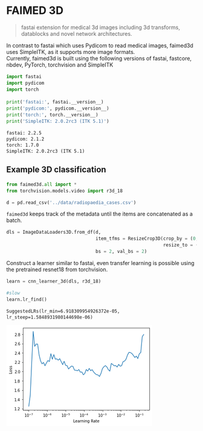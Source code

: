 # FAIMED 3D
> fastai extension for medical 3d images including 3d transforms, datablocks and novel network architectures. 


In contrast to fastai which uses Pydicom to read medical images, faimed3d uses SimpleITK, as it supports more image formats.  
Currently, faimed3d is built using the following versions of fastai, fastcore, nbdev, PyTorch, torchvision and SimpleITK

```python
import fastai
import pydicom
import torch

print('fastai:', fastai.__version__)
print('pydicom:', pydicom.__version__)
print('torch:', torch.__version__)
print('SimpleITK: 2.0.2rc3 (ITK 5.1)')
```

    fastai: 2.2.5
    pydicom: 2.1.2
    torch: 1.7.0
    SimpleITK: 2.0.2rc3 (ITK 5.1)


## Example 3D classification

```python
from faimed3d.all import *
from torchvision.models.video import r3d_18
```

```python
d = pd.read_csv('../data/radiopaedia_cases.csv')
```

`faimed3d` keeps track of the metadata until the items are concatenated as a batch. 

```python
dls = ImageDataLoaders3D.from_df(d,
                                 item_tfms = ResizeCrop3D(crop_by = (0, 6, 6), 
                                                          resize_to = (20, 112, 112)),
                                 bs = 2, val_bs = 2)
```

Construct a learner similar to fastai, even transfer learning is possible using the pretrained resnet18 from torchvision.

```python
learn = cnn_learner_3d(dls, r3d_18) 
```

```python
#slow
learn.lr_find()
```








    SuggestedLRs(lr_min=6.918309954926372e-05, lr_steep=1.5848931980144698e-06)




![png](docs/images/output_9_2.png)


